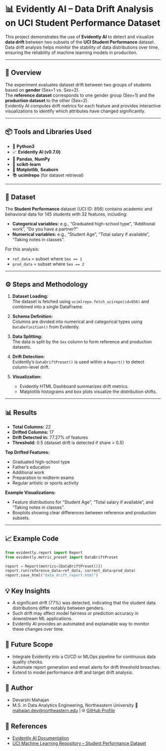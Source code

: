 # 📊 Evidently AI – Data Drift Analysis on UCI Student Performance Dataset

This project demonstrates the use of **Evidently AI** to detect and visualize **data drift** between two subsets of the **UCI Student Performance** dataset.  
Data drift analysis helps monitor the stability of data distributions over time, ensuring the reliability of machine learning models in production.

---

## 🧠 Overview

The experiment evaluates dataset drift between two groups of students based on **gender** (Sex=1 vs. Sex=2).  
The **reference dataset** corresponds to one gender group (Sex=1) and the **production dataset** to the other (Sex=2).  
Evidently AI computes drift metrics for each feature and provides interactive visualizations to identify which attributes have changed significantly.

---

## 📦 Tools and Libraries Used

- 🧮 **Python3**
- 📈 **Evidently AI (v0.7.0)**
- 🐼 **Pandas**, **NumPy**
- 🔢 **scikit-learn**
- 🎨 **Matplotlib**, **Seaborn**
- 📚 **ucimlrepo** (for dataset retrieval)

---

## 📂 Dataset

The **Student Performance** dataset (UCI ID: 856) contains academic and behavioral data for 145 students with 32 features, including:

- **Categorical variables:** e.g., “Graduated high-school type”, “Additional work”, “Do you have a partner?”
- **Numerical variables:** e.g., “Student Age”, “Total salary if available”, “Taking notes in classes”.

For this analysis:
- `ref_data` = subset where `Sex == 1`
- `prod_data` = subset where `Sex == 2`

---

## ⚙️ Steps and Methodology

1. **Dataset Loading:**  
   The dataset is fetched using `ucimlrepo.fetch_ucirepo(id=856)` and combined into a single DataFrame.

2. **Schema Definition:**  
   Columns are divided into numerical and categorical types using `DataDefinition()` from Evidently.

3. **Data Splitting:**  
   The data is split by the `Sex` column to form reference and production datasets.

4. **Drift Detection:**  
   Evidently’s `DataDriftPreset()` is used within a `Report()` to detect column-level drift.

5. **Visualization:**  
   - Evidently HTML Dashboard summarizes drift metrics.
   - Matplotlib histograms and box plots visualize the distribution shifts.

---

## 📊 Results

- **Total Columns:** 22  
- **Drifted Columns:** 17  
- **Drift Detected in:** 77.27% of features  
- **Threshold:** 0.5 (dataset drift is detected if share > 0.5)

**Top Drifted Features:**
- Graduated high-school type  
- Father’s education  
- Additional work  
- Preparation to midterm exams  
- Regular artistic or sports activity

**Example Visualizations:**
- Feature distributions for “Student Age”, “Total salary if available”, and “Taking notes in classes”.
- Boxplots showing clear differences between reference and production subsets.

---

## 📈 Example Code

```python
from evidently.report import Report
from evidently.metric_preset import DataDriftPreset

report = Report(metrics=[DataDriftPreset()])
report.run(reference_data=ref_data, current_data=prod_data)
report.save_html("data_drift_report.html")
```

## 💡 Key Insights

- A significant drift (77%) was detected, indicating that the student data distributions differ notably between genders.
- Such drift may affect model fairness or prediction accuracy in downstream ML applications.
- Evidently AI provides an automated and explainable way to monitor these changes over time.

## 🚀 Future Scope

- Integrate Evidently into a CI/CD or MLOps pipeline for continuous data quality checks.
- Automate report generation and email alerts for drift threshold breaches.
- Extend to model performance drift and target drift analysis.

## 👤 Author

- Devarshi Mahajan
- M.S. in Data Analytics Engineering, Northeastern University
📧 [mahajan.dev@northeastern.edu](mailto:mahajan.dev@northeastern.edu) | 🌐 [GitHub Profile](https://github.com/devarshi07)

## 🧾 References

- [Evidently AI Documentation](https://docs.evidently.ai/)
- [UCI Machine Learning Repository – Student Performance Dataset](https://archive.ics.uci.edu/dataset/856/student+performance)

